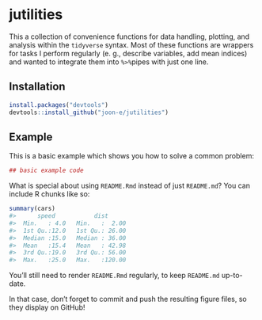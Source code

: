 
<!-- README.md is generated from README.Rmd. Please edit that file -->

# jutilities

This a collection of convenience functions for data handling, plotting,
and analysis within the `tidyverse` syntax. Most of these functions are
wrappers for tasks I perform regularly (e. g., describe variables, add
mean indices) and wanted to integrate them into `%>%`pipes with just one
line.

## Installation

``` r
install.packages("devtools")
devtools::install_github("joon-e/jutilities")
```

## Example

This is a basic example which shows you how to solve a common problem:

``` r
## basic example code
```

What is special about using `README.Rmd` instead of just `README.md`?
You can include R chunks like so:

``` r
summary(cars)
#>      speed           dist       
#>  Min.   : 4.0   Min.   :  2.00  
#>  1st Qu.:12.0   1st Qu.: 26.00  
#>  Median :15.0   Median : 36.00  
#>  Mean   :15.4   Mean   : 42.98  
#>  3rd Qu.:19.0   3rd Qu.: 56.00  
#>  Max.   :25.0   Max.   :120.00
```

You’ll still need to render `README.Rmd` regularly, to keep `README.md`
up-to-date.

In that case, don’t forget to commit and push the resulting figure
files, so they display on GitHub\!
